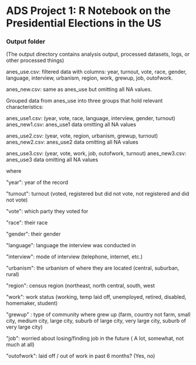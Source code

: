 # ADS Project 1:  R Notebook on the Presidential Elections in the US

### Output folder

(The output directory contains analysis output, processed datasets, logs, or other processed things)

anes_use.csv: filtered data with columns: year, turnout, vote, race, gender, language, interview, urbanism, region, work, grewup, job, outofwork.

anes_new.csv: same as anes_use but omitting all NA values.

Grouped data from anes_use into three groups that hold relevant characteristics:

anes_use1.csv: (year, vote, race, language, interview, gender, turnout)
anes_new1.csv: anes_use1 data omitting all NA values

anes_use2.csv: (year, vote, region, urbanism, grewup, turnout)
anes_new2.csv: anes_use2 data omitting all NA values


anes_use3.csv: (year, vote, work, job, outofwork, turnout)
anes_new3.csv: anes_use3 data omitting all NA values


where 

"year": year of the record

"turnout": turnout (voted, registered but did not vote, not registered and did not vote)

"vote": which party they voted for

"race": their race

"gender": their gender

"language": language the interview was conducted in

"interview": mode of interview (telephone, internet, etc.)

"urbanism": the urbanism of where they are located (central, suburban, rural)

"region": census region (northeast, north central, south, west 

"work": work status (working, temp laid off, unemployed, retired, disabled, homemaker, student)

"grewup" : type of community where grew up (farm, country not farm, small city, medium city, large city, suburb of large city, very large city, suburb of very large city)

"job": worried about losing/finding job in the future  ( A lot, somewhat, not much at all)

"outofwork": laid off / out of work in past 6 months? (Yes, no)

